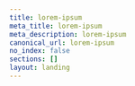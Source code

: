 ```yaml
---
title: lorem-ipsum
meta_title: lorem-ipsum
meta_description: lorem-ipsum
canonical_url: lorem-ipsum
no_index: false
sections: []
layout: landing
---
```

